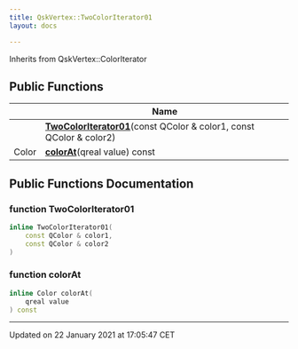 ```yaml
---
title: QskVertex::TwoColorIterator01
layout: docs

---
```





Inherits from QskVertex::ColorIterator

## Public Functions

|                | Name           |
| -------------- | -------------- |
| | **[TwoColorIterator01](/docs/classes/class_qsk_vertex_1_1_two_color_iterator01/#function-twocoloriterator01)**(const QColor & color1, const QColor & color2) |
| Color | **[colorAt](/docs/classes/class_qsk_vertex_1_1_two_color_iterator01/#function-colorat)**(qreal value) const |

## Public Functions Documentation

### function TwoColorIterator01

```cpp
inline TwoColorIterator01(
    const QColor & color1,
    const QColor & color2
)
```


### function colorAt

```cpp
inline Color colorAt(
    qreal value
) const
```


-------------------------------

Updated on 22 January 2021 at 17:05:47 CET
